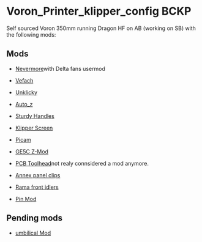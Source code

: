 # Voron_Printer_klipper_config BCKP
Self sourced Voron 350mm running Dragon HF on AB (working on SB) with the following mods:

## Mods
- [Nevermore](https://github.com/nevermore3d/Nevermore_Micro)with Delta fans usermod

- [Vefach](https://github.com/VoronDesign/VoronUsers/tree/master/printer_mods/KevinAkaSam/VEFACH)

- [Unklicky](https://github.com/majarspeed/Unklicky)

- [Auto_z](https://github.com/protoloft/klipper_z_calibration)

- [Sturdy Handles](https://github.com/VoronDesign/VoronUsers/tree/master/printer_mods/jeoje/Sturdy_Handles)

- [Klipper Screen](https://klipperscreen.readthedocs.io/en/latest/)

- [Picam](https://github.com/VoronDesign/VoronUsers/tree/master/printer_mods/richardjm/picam-corner)

- [GE5C Z-Mod](https://github.com/hartk1213/MISC/tree/main/Voron%20Mods/Voron%202/2.4/Voron2.4_GE5C)

- [PCB Toolhead](https://github.com/VoronDesign/Voron-Hardware/tree/master/Afterburner_Toolhead_PCB)not realy connsidered a mod anymore. 

- [Annex panel clips](https://github.com/Annex-Engineering/Other_Printer_Mods/tree/master/All_Printers/Annex_Panel_2020_Clips_and_Hinges/panel_clips_and_corners)

- [Rama front idlers](https://github.com/Ramalama2/Voron-2-Mods/tree/main/Front_Idlers)

- [Pin Mod](https://github.com/hartk1213/MISC/tree/main/Voron%20Mods/Voron%202/2.4/Voron2.4_Pins_Mod)

## Pending mods

- [umbilical Mod](https://github.com/hartk1213/MISC/tree/main/Voron%20Mods/Voron%202/2.4/Voron2.4_umbilical_strain_relief)

